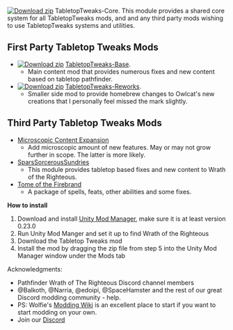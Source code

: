 [![Download zip](https://custom-icon-badges.herokuapp.com/badge/-Download-blue?style=for-the-badge&logo=download&logoColor=white "Download zip")](https://github.com/Vek17/TabletopTweaks-Core/releases/latest/download/TabletopTweaks-Core.zip) TabletopTweaks-Core.
﻿This module provides a shared core system for all TabletopTweaks mods, and and any third party mods wishing to use TabletopTweaks systems and utilities.
## First Party Tabletop Tweaks Mods
* [![Download zip](https://custom-icon-badges.herokuapp.com/badge/-Download-blue?style=for-the-badge&logo=download&logoColor=white "Download zip")](https://github.com/Vek17/TabletopTweaks-Base/releases/latest/download/TabletopTweaks-Base.zip) [TabletopTweaks-Base](https://github.com/Vek17/TabletopTweaks-Base/releases).
	* Main content mod that provides numerous fixes and new content based on tabletop pathfinder.
* [![Download zip](https://custom-icon-badges.herokuapp.com/badge/-Download-blue?style=for-the-badge&logo=download&logoColor=white "Download zip")](https://github.com/Vek17/TabletopTweaks-Reworks/releases/latest/download/TabletopTweaks-Reworks.zip) [TabletopTweaks-Reworks](https://github.com/Vek17/TabletopTweaks-Reworks/releases). 
	* Smaller side mod to provide homebrew changes to Owlcat's new creations that I personally feel missed the mark slightly.

## Third Party Tabletop Tweaks Mods
* [Microscopic Content Expansion](https://github.com/alterasc/MicroscopicContentExpansion)
	* Add microscopic amount of new features. May or may not grow further in scope. The latter is more likely.
* [SparsSorcerousSundries](https://github.com/TheSparhawk/SparsSorcerousSundries/releases)
	* This module provides tabletop based fixes and new content to Wrath of the Righteous.
* [Tome of the Firebrand](https://github.com/pheonix99/TomeOfTheFirebird/releases)
	* A package of spells, feats, other abilities and some fixes.

**How to install**

1. Download and install [Unity Mod Manager](https://github.com/newman55/unity-mod-manager), make sure it is at least version 0.23.0
2. Run Unity Mod Manger and set it up to find Wrath of the Righteous
3. Download the Tabletop Tweaks mod
4. Install the mod by dragging the zip file from step 5 into the Unity Mod Manager window under the Mods tab

Acknowledgments:  

-   Pathfinder Wrath of The Righteous Discord channel members
-   @Balkoth, @Narria, @edoipi, @SpaceHamster and the rest of our great Discord modding community - help.
-   PS: Wolfie's [Modding Wiki](https://github.com/WittleWolfie/OwlcatModdingWiki/wiki) is an excellent place to start if you want to start modding on your own.
-   Join our [Discord](https://discord.com/invite/wotr)
